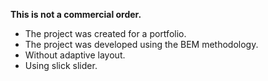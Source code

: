 **This is not a commercial order.**

- The project was created for a portfolio.
- The project was developed using the BEM methodology.
- Without adaptive layout.
- Using slick slider.
